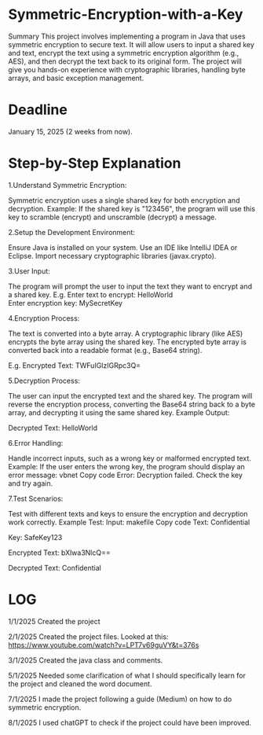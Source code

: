 # Symmetric-Encryption-with-a-Key
Summary
This project involves implementing a program in Java that uses symmetric encryption to secure text. It will allow users to input a shared key and text, encrypt the text using a symmetric encryption algorithm (e.g., AES), and then decrypt the text back to its original form. The project will give you hands-on experience with cryptographic libraries, handling byte arrays, and basic exception management.

# Deadline
January 15, 2025 (2 weeks from now).

# Step-by-Step Explanation
1.Understand Symmetric Encryption:

Symmetric encryption uses a single shared key for both encryption and decryption.
Example: If the shared key is "123456", the program will use this key to scramble (encrypt) and unscramble (decrypt) a message.

2.Setup the Development Environment:

Ensure Java is installed on your system.
Use an IDE like IntelliJ IDEA or Eclipse.
Import necessary cryptographic libraries (javax.crypto).

3.User Input:

The program will prompt the user to input the text they want to encrypt and a shared key.
E.g.
Enter text to encrypt: HelloWorld  
Enter encryption key: MySecretKey

4.Encryption Process:

The text is converted into a byte array.
A cryptographic library (like AES) encrypts the byte array using the shared key.
The encrypted byte array is converted back into a readable format (e.g., Base64 string).

E.g. Encrypted Text: TWFuIGlzIGRpc3Q=

5.Decryption Process:

The user can input the encrypted text and the shared key.
The program will reverse the encryption process, converting the Base64 string back to a byte array, and decrypting it using the same shared key.
Example Output:

Decrypted Text: HelloWorld

6.Error Handling:

Handle incorrect inputs, such as a wrong key or malformed encrypted text.
Example: If the user enters the wrong key, the program should display an error message:
vbnet
Copy code
Error: Decryption failed. Check the key and try again.

7.Test Scenarios:

Test with different texts and keys to ensure the encryption and decryption work correctly.
Example Test:
Input:
makefile
Copy code
Text: Confidential  

Key: SafeKey123

Encrypted Text: bXlwa3NlcQ==

Decrypted Text: Confidential


# LOG
1/1/2025
Created the project

2/1/2025
Created the project files. Looked at this: https://www.youtube.com/watch?v=LPT7v69guVY&t=376s

3/1/2025
Created the java class and comments.

5/1/2025
Needed some clarification of what I should specifically learn for the project and cleaned the word document.

7/1/2025
I made the project following a guide (Medium) on how to do symmetric encryption.

8/1/2025
I used chatGPT to check if the project could have been improved. 